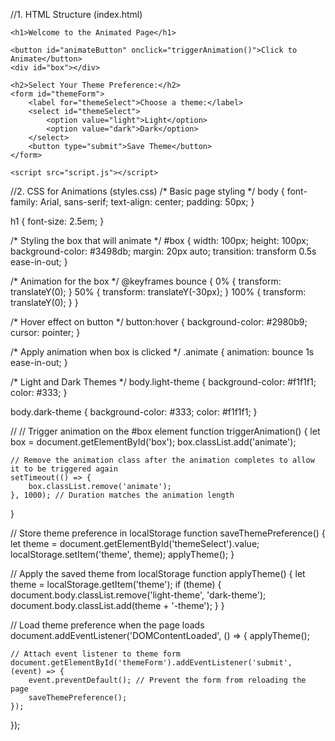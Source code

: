 //1. HTML Structure (index.html)
<!DOCTYPE html>
<html lang="en">
<head>
    <meta charset="UTF-8">
    <meta name="viewport" content="width=device-width, initial-scale=1.0">
    <title>CSS3 Transitions & Animations</title>
    <link rel="stylesheet" href="styles.css">
</head>
<body>

    <h1>Welcome to the Animated Page</h1>

    <button id="animateButton" onclick="triggerAnimation()">Click to Animate</button>
    <div id="box"></div>

    <h2>Select Your Theme Preference:</h2>
    <form id="themeForm">
        <label for="themeSelect">Choose a theme:</label>
        <select id="themeSelect">
            <option value="light">Light</option>
            <option value="dark">Dark</option>
        </select>
        <button type="submit">Save Theme</button>
    </form>

    <script src="script.js"></script>
</body>
</html>

//2. CSS for Animations (styles.css)
/* Basic page styling */
body {
    font-family: Arial, sans-serif;
    text-align: center;
    padding: 50px;
}

h1 {
    font-size: 2.5em;
}

/* Styling the box that will animate */
#box {
    width: 100px;
    height: 100px;
    background-color: #3498db;
    margin: 20px auto;
    transition: transform 0.5s ease-in-out;
}

/* Animation for the box */
@keyframes bounce {
    0% {
        transform: translateY(0);
    }
    50% {
        transform: translateY(-30px);
    }
    100% {
        transform: translateY(0);
    }
}

/* Hover effect on button */
button:hover {
    background-color: #2980b9;
    cursor: pointer;
}

/* Apply animation when box is clicked */
.animate {
    animation: bounce 1s ease-in-out;
}

/* Light and Dark Themes */
body.light-theme {
    background-color: #f1f1f1;
    color: #333;
}

body.dark-theme {
    background-color: #333;
    color: #f1f1f1;
}

//
// Trigger animation on the #box element
function triggerAnimation() {
    let box = document.getElementById('box');
    box.classList.add('animate');

    // Remove the animation class after the animation completes to allow it to be triggered again
    setTimeout(() => {
        box.classList.remove('animate');
    }, 1000); // Duration matches the animation length
}

// Store theme preference in localStorage
function saveThemePreference() {
    let theme = document.getElementById('themeSelect').value;
    localStorage.setItem('theme', theme);
    applyTheme();
}

// Apply the saved theme from localStorage
function applyTheme() {
    let theme = localStorage.getItem('theme');
    if (theme) {
        document.body.classList.remove('light-theme', 'dark-theme');
        document.body.classList.add(theme + '-theme');
    }
}

// Load theme preference when the page loads
document.addEventListener('DOMContentLoaded', () => {
    applyTheme();

    // Attach event listener to theme form
    document.getElementById('themeForm').addEventListener('submit', (event) => {
        event.preventDefault(); // Prevent the form from reloading the page
        saveThemePreference();
    });
});


